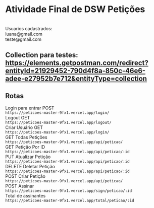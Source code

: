 # Atividade Final de DSW Petições

<br>
Usuarios cadastrados: 
<br>
luana@gmail.com
<br>
teste@gmail.com
<br>

## Collection para testes:  https://elements.getpostman.com/redirect?entityId=21929452-790d4f8a-850c-46e6-adee-e27952b7e712&entityType=collection

## Rotas
Login para entrar POST 
<br>
    ``https://peticoes-master-9fx1.vercel.app/login/``
<br>
Logout  GET
<br>
    ``https://peticoes-master-9fx1.vercel.app/logout/``
<br>
Criar Usuário GET
<br>
    ``https://peticoes-master-9fx1.vercel.app/login/``
<br>
GET Todas Petições
<br>
``
https://peticoes-master-9fx1.vercel.app/api/peticao/
 ``
<br>
GET Petição Por ID
<br>
    ``https://peticoes-master-9fx1.vercel.app/api/peticao/:id``
<br>
PUT Atualizar Petição
<br>
    ``https://peticoes-master-9fx1.vercel.app/api/peticao/:id``
<br>
DELETE Deletar Petição
<br>
    ``https://peticoes-master-9fx1.vercel.app/api/peticao/:id``
<br>
POST Criar Petição
<br>
    ``https://peticoes-master-9fx1.vercel.app/api/peticao/``
<br>
POST Assinar
<br>
    ``https://peticoes-master-9fx1.vercel.app/sign/peticao/:id``
<br>
Total de assinantes
<br>
    ``https://peticoes-master-9fx1.vercel.app/total/peticao/:id``
<br>
